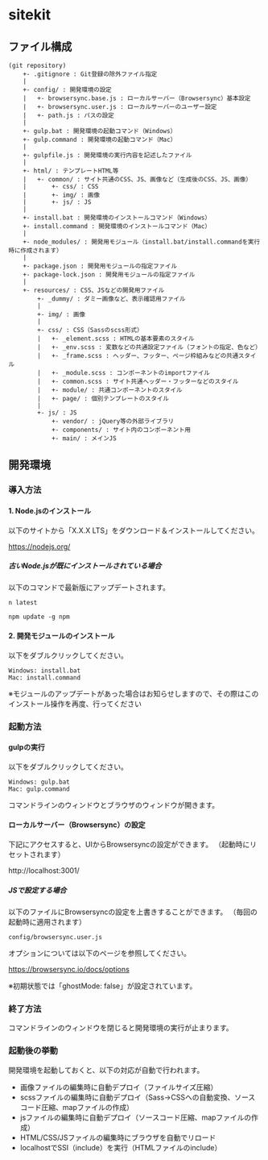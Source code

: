 # sitekit

## ファイル構成

    (git repository)
        +- .gitignore : Git登録の除外ファイル指定
        |
        +- config/ : 開発環境の設定
        |   +- browsersync.base.js : ローカルサーバー（Browsersync）基本設定
        |   +- browsersync.user.js : ローカルサーバーのユーザー設定
        |   +- path.js : パスの設定
        |
        +- gulp.bat : 開発環境の起動コマンド（Windows）
        +- gulp.command : 開発環境の起動コマンド（Mac）
        |
        +- gulpfile.js : 開発環境の実行内容を記述したファイル
        |
        +- html/ : テンプレートHTML等
        |   +- common/ : サイト共通のCSS、JS、画像など（生成後のCSS、JS、画像）
        |       +- css/ : CSS
        |       +- img/ : 画像
        |       +- js/ : JS
        |
        +- install.bat : 開発環境のインストールコマンド（Windows）
        +- install.command : 開発環境のインストールコマンド（Mac）
        |
        +- node_modules/ : 開発用モジュール（install.bat/install.commandを実行時に作成されます）
        |
        +- package.json : 開発用モジュールの指定ファイル
        +- package-lock.json : 開発用モジュールの指定ファイル
        |
        +- resources/ : CSS、JSなどの開発用ファイル
            +- _dummy/ : ダミー画像など、表示確認用ファイル
            |
            +- img/ : 画像
            |
            +- css/ : CSS（Sassのscss形式）
            |   +- _element.scss : HTMLの基本要素のスタイル
            |   +- _env.scss : 変数などの共通設定ファイル（フォントの指定、色など）
            |   +- _frame.scss : ヘッダー、フッター、ページ枠組みなどの共通スタイル
            |   +- _module.scss : コンポーネントのimportファイル
            |   +- common.scss : サイト共通ヘッダー・フッターなどのスタイル
            |   +- module/ : 共通コンポーネントのスタイル
            |   +- page/ : 個別テンプレートのスタイル
            |
            +- js/ : JS
                +- vendor/ : jQuery等の外部ライブラリ
                +- components/ : サイト内のコンポーネント用
                +- main/ : メインJS


## 開発環境

### 導入方法

#### 1. Node.jsのインストール
以下のサイトから「X.X.X LTS」をダウンロード＆インストールしてください。

https://nodejs.org/


##### 古いNode.jsが既にインストールされている場合
以下のコマンドで最新版にアップデートされます。

```
n latest
```

```
npm update -g npm
```


#### 2. 開発モジュールのインストール
以下をダブルクリックしてください。

    Windows: install.bat
    Mac: install.command

※モジュールのアップデートがあった場合はお知らせしますので、その際はこのインストール操作を再度、行ってください


### 起動方法

#### gulpの実行
以下をダブルクリックしてください。

    Windows: gulp.bat
    Mac: gulp.command

コマンドラインのウィンドウとブラウザのウィンドウが開きます。


#### ローカルサーバー（Browsersync）の設定

下記にアクセスすると、UIからBrowsersyncの設定ができます。
（起動時にリセットされます）

http://localhost:3001/

##### JSで設定する場合

以下のファイルにBrowsersyncの設定を上書きすることができます。
（毎回の起動時に適用されます）

    config/browsersync.user.js

オプションについては以下のページを参照してください。

https://browsersync.io/docs/options

※初期状態では「ghostMode: false」が設定されています。


### 終了方法

コマンドラインのウィンドウを閉じると開発環境の実行が止まります。


### 起動後の挙動
開発環境を起動しておくと、以下の対応が自動で行われます。

* 画像ファイルの編集時に自動デプロイ（ファイルサイズ圧縮）
* scssファイルの編集時に自動デプロイ（Sass->CSSへの自動変換、ソースコード圧縮、mapファイルの作成）
* jsファイルの編集時に自動デプロイ（ソースコード圧縮、mapファイルの作成）
* HTML/CSS/JSファイルの編集時にブラウザを自動でリロード
* localhostでSSI（include）を実行（HTMLファイルのinclude）

